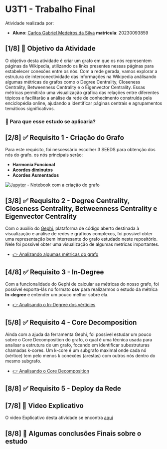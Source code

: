 # U3T1 - Trabalho Final

Atividade realizada por:

- **Aluno**: [Carlos Gabriel Medeiros da Silva](https://github.com/CarlosG18) **matricula**: 20230093859

## [1/8] 🎯 Objetivo da Atividade

O objetivo desta atividade é criar um grafo em que os nós representem páginas da Wikipedia, utilizando os links presentes nessas páginas para estabelecer conexões entre os nós. Com a rede gerada, vamos explorar a estrutura de interconectividade das informações na Wikipedia análisando algumas métricas de grafos como o Degree Centrality, Closeness Centrality, Betweenness Centrality e o Eigenvector Centrality. Essas métricas permitirão uma visualização gráfica das relações entre diferentes tópicos e facilitarão a análise da rede de conhecimento construída pela enciclopédia online, ajudando a identificar páginas centrais e agrupamentos temáticos significativos.

### 🤔 Para que esse estudo se aplicaria?

## [2/8] ✅ Requisito 1 - Criação do Grafo

Para este requisito, foi nescessário escolher 3 SEEDS para obtenção dos nós do grafo. os nós principais serão:

- **Harmonia Funcional**
- **Acordes diminutos**
- **Acordes Aumentados**

[![Jupyter](https://img.shields.io/badge/-Notebook-191A1B?style=flat-square&logo=jupyter)](./requisito1/grafo.ipynb) - Notebook com a criação do grafo

## [3/8] ✅ Requisito 2 - Degree Centrality, Closeness Centrality, Betweenness Centrality e Eigenvector Centrality

Com o auxilio do [Gephi](https://gephi.org/), plataforma de código aberto destinada à visualização e análise de redes e gráficos complexos, foi possivel obter uma representação bem interresante do grafo estudado neste repositório. Nele foi possivel obter uma visualização de algumas metricas importantes.

- [👉 Analizando algumas métricas do grafo](./requisito2/metrics_graph.md)

## [4/8] ✅ Requisito 3 - In-Degree

Com a funcionalidade do Gephi de calcular as métricas do nosso grafo, foi possível exporta-lás no formato **csv** para realizarmos o estudo da métrica **In-degree** e entender um pouco melhor sobre ela.

- [👉 Analisando o In-Degree dos vérticies](./requisito3/indegree.md)

## [5/8] ✅ Requisito 4 - Core Decomposition

Ainda com a ajuda da ferramenta Gephi, foi possivel estudar um pouco sobre o Core Decomposition do grafo, o qual é uma técnica usada para analisar a estrutura de um grafo, focando em identificar subestruturas chamadas k-cores. Um k-core é um subgrafo maximal onde cada nó (vértice) tem pelo menos k conexões (arestas) com outros nós dentro do mesmo subgrafo.

- [👉 Analisando o Core Decomposition](./requisito4/core.md)

## [8/8] ✅ Requisito 5 - Deploy da Rede

## [7/8] 🎥 Video Explicativo

O video Explicativo desta atividade se encontra [aqui]()

## [8/8] 🏁 Algumas conclusões Finais sobre o estudo
